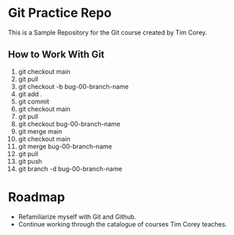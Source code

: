 # Git Practice Repo
This is a Sample Repository for the Git course created by Tim Corey.

## How to Work With Git
1. git checkout main
2. git pull
3. git checkout -b bug-00-branch-name
4. git add .
5. git commit
6. git checkout main
7. git pull
8. git checkout bug-00-branch-name
9. git merge main
10. git checkout main
11. git merge bug-00-branch-name
12. git pull
13. git push
14. git branch -d bug-00-branch-name

# Roadmap
* Refamiliarize myself with Git and Github.
* Continue working through the catalogue of courses Tim Corey teaches.
